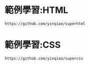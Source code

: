 
# 範例學習:HTML
```
https://github.com/yinqiao/superhtml
```
# 範例學習:CSS

```
https://github.com/yinqiao/supercss
```
